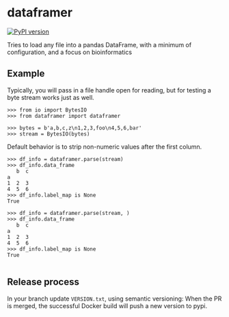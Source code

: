 # dataframer

[![PyPI version](https://badge.fury.io/py/dataframer.svg)](https://pypi.org/project/dataframer/)

Tries to load any file into a pandas DataFrame,
with a minimum of configuration,
and a focus on bioinformatics

## Example

Typically, you will pass in a file handle open for reading,
but for testing a byte stream works just as well.

```
>>> from io import BytesIO
>>> from dataframer import dataframer

>>> bytes = b'a,b,c,z\n1,2,3,foo\n4,5,6,bar'
>>> stream = BytesIO(bytes)

```

Default behavior is to strip non-numeric values after the first column.
```
>>> df_info = dataframer.parse(stream)
>>> df_info.data_frame
   b  c
a      
1  2  3
4  5  6
>>> df_info.label_map is None
True

```

```
>>> df_info = dataframer.parse(stream, )
>>> df_info.data_frame
   b  c
a      
1  2  3
4  5  6
>>> df_info.label_map is None
True


```

## Release process

In your branch update `VERSION.txt`, using semantic versioning: When the PR
is merged, the successful Docker build will push a new version to pypi.
